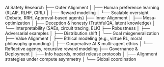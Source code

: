 AI Safety Research
├── Outer Alignment
│   ├── Human preference learning (RLAIF, RLHF, CIRL)
│   ├── Reward modeling
│   └── Scalable oversight (Debate, RRH, Approval-based agents)
├── Inner Alignment
│   ├── Mesa-optimization
│   ├── Deception & honesty (TruthfulQA, latent knowledge)
│   └── Interpretability (SAEs, circuit tracing, ELK)
├── Robustness
│   ├── Adversarial examples
│   ├── Distribution shift
│   └── Goal misgeneralization
├── Value Alignment
│   ├── Ethical modeling (e.g., virtue RL, moral philosophy grounding)
│   ├── Cooperative AI & multi-agent ethics
│   └── Reflective agency, recursive reward modeling
├── Governance & Deployment
│   ├── Info hazards, model release protocols
│   ├── Alignment strategies under compute asymmetry
│   └── Global coordination
